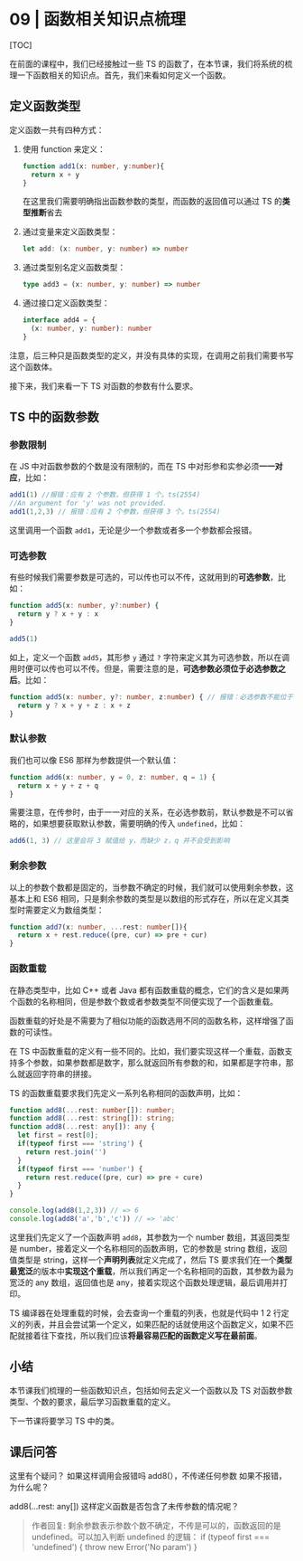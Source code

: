 # 09 | 函数相关知识点梳理

[TOC]

在前面的课程中，我们已经接触过一些 TS 的函数了，在本节课，我们将系统的梳理一下函数相关的知识点。首先，我们来看如何定义一个函数。

## 定义函数类型

定义函数一共有四种方式：

1. 使用 function 来定义：

   ```ts
   function add1(x: number, y:number){
     return x + y
   }
   ```

   在这里我们需要明确指出函数参数的类型，而函数的返回值可以通过 TS 的**类型推断**省去

2. 通过变量来定义函数类型：

   ```ts
   let add: (x: number, y: number) => number
   ```

3. 通过类型别名定义函数类型：

   ```ts
   type add3 = (x: number, y: number) => number
   ```

4. 通过接口定义函数类型：

   ```ts
   interface add4 = {
     (x: number, y: number): number
   }
   ```

注意，后三种只是函数类型的定义，并没有具体的实现，在调用之前我们需要书写这个函数体。

接下来，我们来看一下 TS 对函数的参数有什么要求。



## TS 中的函数参数

### 参数限制

在 JS 中对函数参数的个数是没有限制的，而在 TS 中对形参和实参必须**一一对应**，比如：

```ts
add1(1) //报错：应有 2 个参数，但获得 1 个。ts(2554)
//An argument for 'y' was not provided.
add1(1,2,3) // 报错：应有 2 个参数，但获得 3 个。ts(2554)
```

这里调用一个函数 `add1`，无论是少一个参数或者多一个参数都会报错。



### 可选参数

有些时候我们需要参数是可选的，可以传也可以不传，这就用到的**可选参数**，比如：

```ts
function add5(x: number, y?:number) {
  return y ? x + y : x
}

add5(1)
```

如上，定义一个函数 `add5`，其形参 `y` 通过 `?` 字符来定义其为可选参数，所以在调用时便可以传也可以不传。但是，需要注意的是，**可选参数必须位于必选参数之后**。比如：

```ts
function add5(x: number, y?: number, z:number) { // 报错：必选参数不能位于可选参数后。ts(1016)
  return y ? x + y + z : x + z
}
```

 

### 默认参数

我们也可以像 ES6 那样为参数提供一个默认值：

```ts
function add6(x: number, y = 0, z: number, q = 1) {
  return x + y + z + q
}
```

需要注意，在传参时，由于一一对应的关系，在必选参数前，默认参数是不可以省略的，如果想要获取默认参数，需要明确的传入 `undefined`，比如：

```ts
add6(1, 3) // 这里会将 3 赋值给 y，而缺少 z，q 并不会受到影响
```



### 剩余参数

以上的参数个数都是固定的，当参数不确定的时候，我们就可以使用剩余参数，这基本上和 ES6 相同，只是剩余参数的类型是以数组的形式存在，所以在定义其类型时需要定义为数组类型：

```ts
function add7(x: number, ...rest: number[]){
  return x + rest.reduce((pre, cur) => pre + cur)
}
```



### 函数重载

在静态类型中，比如 C++ 或者 Java 都有函数重载的概念，它们的含义是如果两个函数的名称相同，但是参数个数或者参数类型不同便实现了一个函数重载。

函数重载的好处是不需要为了相似功能的函数选用不同的函数名称，这样增强了函数的可读性。

在 TS 中函数重载的定义有一些不同的。比如，我们要实现这样一个重载，函数支持多个参数，如果参数都是数字，那么就返回所有参数的和，如果都是字符串，那么就返回字符串的拼接。

TS 的函数重载要求我们先定义一系列名称相同的函数声明，比如：

```ts
function add8(...rest: number[]): number;
function add8(...rest: string[]): string;
function add8(...rest: any[]): any {
  let first = rest[0];
  if(typeof first === 'string') {
    return rest.join('')
  }
  if(typeof first === 'number') {
    return rest.reduce((pre, cur) => pre + cure)
  }
}

console.log(add8(1,2,3)) // => 6
console.log(add8('a','b','c')) // => 'abc'
```

这里我们先定义了一个函数声明 `add8`，其参数为一个 number 数组，其返回类型是 number，接着定义一个名称相同的函数声明，它的参数是 string 数组，返回值类型是 string，这样一个**声明列表**就定义完成了，然后 TS 要求我们在一个**类型最宽泛**的版本中**实现这个重载**，所以我们再定一个名称相同的函数，其参数为最为宽泛的 any 数组，返回值也是 any，接着实现这个函数处理逻辑，最后调用并打印。

TS 编译器在处理重载的时候，会去查询一个重载的列表，也就是代码中 1 2 行定义的列表，并且会尝试第一个定义，如果匹配的话就使用这个函数定义，如果不匹配就接着往下查找，所以我们应该**将最容易匹配的函数定义写在最前面**。



## 小结

本节课我们梳理的一些函数知识点，包括如何去定义一个函数以及 TS 对函数参数类型、个数的要求，最后学习函数重载的定义。

下一节课将要学习 TS 中的类。



## 课后问答

这里有个疑问？ 如果这样调用会报错吗 add8(），不传递任何参数
如果不报错，为什么呢？

add8(...rest: any[]) 这样定义函数是否包含了未传参数的情况呢？

> 作者回复: 剩余参数表示参数个数不确定，不传是可以的，函数返回的是 undefined。可以加入判断 undefined 的逻辑：
> if (typeof first === 'undefined') {
>         throw new Error('No param')
> }





































